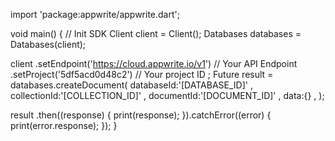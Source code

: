 import 'package:appwrite/appwrite.dart';

void main() { // Init SDK
  Client client = Client();
  Databases databases = Databases(client);

  client
    .setEndpoint('https://cloud.appwrite.io/v1') // Your API Endpoint
    .setProject('5df5acd0d48c2') // Your project ID
  ;
  Future result = databases.createDocument(
    databaseId:'[DATABASE_ID]' ,
    collectionId:'[COLLECTION_ID]' ,
    documentId:'[DOCUMENT_ID]' ,
    data:{} ,
  );

  result
    .then((response) {
      print(response);
    }).catchError((error) {
      print(error.response);
  });
}
